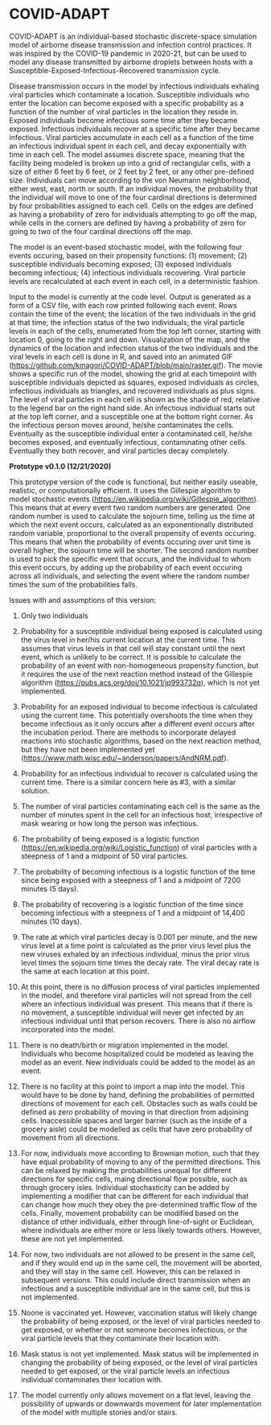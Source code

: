 # COVID-ADAPT

COVID-ADAPT is an individual-based stochastic discrete-space simulation model of airborne disease transmission and infection control practices. It was inspired by the COVID-19 pandemic in 2020-21, but can be used to model any disease transmitted by airborne droplets between hosts with a Susceptible-Exposed-Infectious-Recovered transmission cycle. 

Disease transmission occurs in the model by infectious individuals exhaling viral particles which contaminate a location. Susceptible individuals who enter the location can become exposed with a specific probability as a function of the number of viral particles in the location they reside in. Exposed individuals become infectious some time after they became exposed. Infectious individuals recover at a specific time after they became infectious. Viral particles accumulate in each cell as a function of the time an infectious individual spent in each cell, and decay exponentially with time in each cell. The model assumes discrete space, meaning that the facility being modeled is broken up into a grid of rectangular cells, with a size of either 6 feet by 6 feet, or 2 feet by 2 feet, or any other pre-defined size. Individuals can move according to the von Neumann neighborhood, either west, east, north or south. If an individual moves, the probability that the individual will move to one of the four cardinal directions is determined by four probabilities assigned to each cell. Cells on the edges are defined as having a probability of zero for individuals attempting to go off the map, while cells in the corners are defined by having a probability of zero for going to two of the four cardinal directions off the map.  

The model is an event-based stochastic model, with the following four events occuring, based on their propensity functions: (1) movement; (2) susceptible individuals becoming exposed; (3) exposed individuals becoming infectious; (4) infectious individuals recovering. Viral particle levels are recalculated at each event in each cell, in a deterministic fashion.

Input to the model is currently at the code level. Output is generated as a form of a CSV file, with each row printed following each event. Rows contain the time of the event; the location of the two individuals in the grid at that time; the infection status of the two individuals; the viral particle levels in each of the cells, enumerated from the top left corner, starting with location 0, going to the right and down. Visualization of the map, and the dynamics of the location and infection status of the two individuals and the viral levels in each cell is done in R, and saved into an animated GIF (https://github.com/kmagori/COVID-ADAPT/blob/main/raster.gif). The movie shows a specific run of the model, showing the grid at each timepoint with susceptible individuals depicted as squares, exposed individuals as circles, infectious individuals as triangles, and recovered individuals as plus signs. The level of viral particles in each cell is shown as the shade of red, relative to the legend bar on the right hand side. An infectious individual starts out at the top left corner, and a susceptible one at the bottom right corner. As the infectious person moves around, he/she contaminates the cells. Eventually as the susceptible individual enter a contaminated cell, he/she becomes exposed, and eventually infectious, contaminating other cells. Eventually they both recover, and viral particles decay completely. 

**Prototype v0.1.0 (12/21/2020)**

This prototype version of the code is functional, but neither easily useable, realistic, or computationally efficient. It uses the Gillespie algorithm to model stochastic events (https://en.wikipedia.org/wiki/Gillespie_algorithm). This means that at every event two random numbers are generated. One random number is used to calculate the sojourn time, telling us the time at which the next event occurs, calculated as an exponentionally distributed random variable, proportional to the overall propensity of events occuring. This means that when the probability of events occuring over unit time is overall higher, the sojourn time will be shorter. The second random number is used to pick the specific event that occurs, and the individual to whom this event occurs, by adding up the probability of each event occuring across all individuals, and selecting the event where the random number times the sum of the probabilities falls. 

Issues with and assumptions of this version:

1. Only two individuals 

2. Probability for a susceptible individual being exposed is calculated using the virus level in her/his current location at the current time. This assumes that virus levels in that cell will stay constant until the next event, which is unlikely to be correct. It is possible to calculate the probability of an event with non-homogeneous propensity function, but it requires the use of the next reaction method instead of the Gillespie algorithm (https://pubs.acs.org/doi/10.1021/jp993732q), which is not yet implemented.

3. Probability for an exposed individual to become infectious is calculated using the current time. This potentially overshoots the time when they become infectious as it only occurs after a different event occurs after the incubation period. There are methods to incorporate delayed reactions into stochastic algorithms, based on the next reaction method, but they have not been implemented yet (https://www.math.wisc.edu/~anderson/papers/AndNRM.pdf).

4. Probability for an infectious individual to recover is calculated using the current time. There is a similar concern here as #3, with a similar solution.

5. The number of viral particles contaminating each cell is the same as the number of minutes spent in the cell for an infectious host, irrespective of mask wearing or how long the person was infectious.

6. The probability of being exposed is a logistic function (https://en.wikipedia.org/wiki/Logistic_function) of viral particles with a steepness of 1 and a midpoint of 50 viral particles. 

7. The probability of becoming infectious is a logistic function of the time since being exposed with a steepness of 1 and a midpoint of 7200 minutes (5 days).

8. The probability of recovering is a logistic function of the time since becoming infectious with a steepness of 1 and a midpoint of 14,400 minutes (10 days).

9. The rate at which viral particles decay is 0.001 per minute, and the new virus level at a time point is calculated as the prior virus level plus the new viruses exhaled by an infectious individual, minus the prior virus level times the sojourn time times the decay rate. The viral decay rate is the same at each location at this point.

10. At this point, there is no diffusion process of viral particles implemented in the model, and therefore viral particles will not spread from the cell where an infectious individual was present. This means that if there is no movement, a susceptible individual will never get infected by an infectious individual until that person recovers. There is also no airflow incorporated into the model. 

11. There is no death/birth or migration implemented in the model. Individuals who become hospitalized could be modeled as leaving the model as an event. New individuals could be added to the model as an event.

12. There is no facility at this point to import a map into the model. This would have to be done by hand, defining the probabilities of permitted directions of movement for each cell. Obstacles such as walls could be defined as zero probability of moving in that direction from adjoining cells. Inaccessible spaces and larger barrier (such as the inside of a grocery aisle) could be modelled as cells that have zero probability of movement from all directions.

13. For now, individuals move according to Brownian motion, such that they have equal probability of moving to any of the permitted directions. This can be relaxed by making the probabilities unequal for different directions for specific cells, maing directional flow possible, such as through grocery isles. Individual stochasticity can be added by implementing a modifier that can be different for each individual that can change how much they obey the pre-determined traffic flow of the cells. Finally, movement probability can be modified based on the distance of other individuals, either through line-of-sight or Euclidean, where individuals are either more or less likely towards others. However, these are not yet implemented.

14. For now, two individuals are not allowed to be present in the same cell, and if they would end up in the same cell, the movement will be aborted, and they will stay in the same cell. However, this can be relaxed in subsequent versions. This could include direct transmission when an infectious and a susceptible individual are in the same cell, but this is not implemented.

15. Noone is vaccinated yet. However, vaccination status will likely change the probability of being exposed, or the level of viral particles needed to get exposed, or whether or not someone becomes infectious, or the viral particle levels that they contaminate their location with. 

16. Mask status is not yet implemented. Mask status will be implemented in changing the probability of being exposed, or the level of viral particles needed to get exposed, or the viral particle levels an infectious individual contaminates their location with.

17. The model currently only allows movement on a flat level, leaving the possibility of upwards or downwards movement for later implementation of the model with multiple stories and/or stairs.



